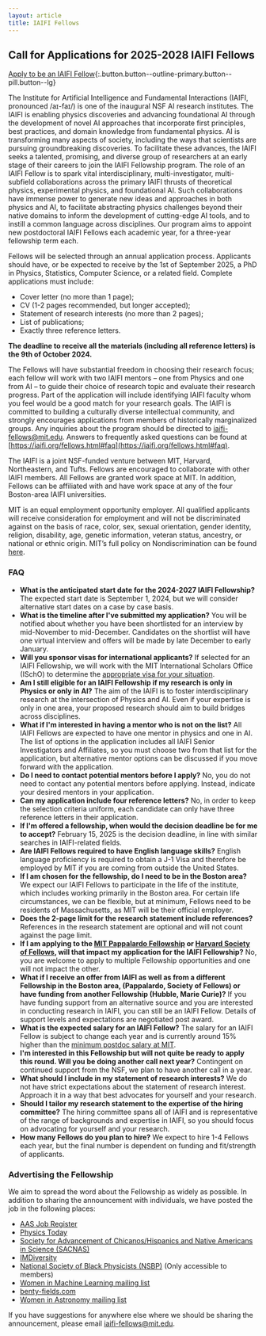 ```yaml
---
layout: article
title: IAIFI Fellows
---
```



## Call for Applications for 2025-2028 IAIFI Fellows

<!---
**Applications are now closed for the fourth round of the IAIFI Fellowship search. [Join our mailing list](http://mailman.mit.edu/mailman/listinfo/iaifi-news) to stay up to date on future postings.**
{:.info}
--->

[Apply to be an IAIFI Fellow](https://academicjobsonline.org/ajo/jobs/27839){:.button.button--outline-primary.button--pill.button--lg} 

The Institute for Artificial Intelligence and Fundamental Interactions (IAIFI, pronounced /aɪ-faɪ/) is one of the inaugural NSF AI research institutes. The IAIFI is enabling physics discoveries and advancing foundational AI through the development of novel AI approaches that incorporate first principles, best practices, and domain knowledge from fundamental physics. AI is transforming many aspects of society, including the ways that scientists are pursuing groundbreaking discoveries.
To facilitate these advances, the IAIFI seeks a talented, promising, and diverse group of researchers at an early stage of their careers to join the IAIFI Fellowship program. The role of an IAIFI Fellow is to spark vital interdisciplinary, multi-investigator, multi-subfield collaborations across the primary IAIFI thrusts of theoretical physics, experimental physics, and foundational AI. Such collaborations have immense power to generate new ideas and approaches in both physics and AI, to facilitate abstracting physics challenges beyond their native domains to inform the development of cutting-edge AI tools, and to instill a common language across disciplines. Our program aims to appoint new postdoctoral IAIFI Fellows each academic year, for a three-year fellowship term each.

Fellows will be selected through an annual application process. Applicants should have, or be expected to receive by the 1st of September 2025, a PhD in Physics, Statistics, Computer Science, or a related field. Complete applications must include:

* Cover letter (no more than 1 page);
* CV (1-2 pages recommended, but longer accepted);
* Statement of research interests (no more than 2 pages);
* List of publications;
* Exactly three reference letters.

**The deadline to receive all the materials (including all reference letters) is the 9th of October 2024.**

The Fellows will have substantial freedom in choosing their research focus; each fellow will work with two IAIFI mentors – one from Physics and one from AI – to guide their choice of research topic and evaluate their research progress. Part of the application will include identifying IAIFI faculty whom you feel would be a good match for your research goals. The IAIFI is committed to building a culturally diverse intellectual community, and strongly encourages applications from members of historically marginalized groups. Any inquiries about the program should be directed to [iaifi-fellows@mit.edu](mailto:iaifi-fellows@mit.edu). Answers to frequently asked questions can be found at [https://iaifi.org/fellows.html#faq](https://iaifi.org/fellows.html#faq).

The IAIFI is a joint NSF-funded venture between MIT, Harvard, Northeastern, and Tufts. Fellows are encouraged to collaborate with other IAIFI members. All Fellows are granted work space at MIT. In addition, Fellows can be affiliated with and have work space at any of the four Boston-area IAIFI universities.

MIT is an equal employment opportunity employer. All qualified applicants will receive consideration for employment and will not be discriminated against on the basis of race, color, sex, sexual orientation, gender identity, religion, disability, age, genetic information, veteran status, ancestry, or national or ethnic origin. MIT’s full policy on Nondiscrimination can be found [here](https://policies.mit.edu/policies-procedures/90-relations-and-responsibilities-within-mit-community/92-nondiscrimination).

### FAQ

*  **What is the anticipated start date for the 2024-2027 IAIFI Fellowship?**  The expected start date is September 1, 2024, but we will consider alternative start dates on a case by case basis.
*  **What is the timeline after I've submitted my application?** You will be notified about whether you have been shortlisted for an interview by mid-November to mid-December. Candidates on the shortlist will have one virtual interview and offers will be made by late December to early January. 
*  **Will you sponsor visas for international applicants?**  If selected for an IAIFI Fellowship, we will work with the MIT International Scholars Office (ISchO) to determine the [appropriate visa for your situation](http://web.mit.edu/scholars/administrators/sponsorshippolicy.html#visaspon).
*  **Am I still eligible for an IAIFI Fellowship if my research is only in Physics or only in AI?**  The aim of the IAIFI is to foster interdisciplinary research at the intersection of Physics and AI.  Even if your expertise is only in one area, your proposed research should aim to build bridges across disciplines.
*  **What if I'm interested in having a mentor who is not on the list?** All IAIFI Fellows are expected to have one mentor in physics and one in AI. The list of options in the application includes all IAIFI Senior Investigators and Affiliates, so you must choose two from that list for the application, but alternative mentor options can be discussed if you move forward with the application. 
*  **Do I need to contact potential mentors before I apply?** No, you do not need to contact any potential mentors before applying. Instead, indicate your desired mentors in your application.
*  **Can my application include four reference letters?**  No, in order to keep the selection criteria uniform, each candidate can only have three reference letters in their application.
*  **If I'm offered a fellowship, when would the decision deadline be for me to accept?** February 15, 2025 is the decision deadline, in line with similar searches in IAIFI-related fields. 
*  **Are IAIFI Fellows required to have English language skills?** English language proficiency is required to obtain a J-1 Visa and therefore be employed by MIT if you are coming from outside the United States.
*  **If I am chosen for the fellowship, do I need to be in the Boston area?** We expect our IAIFI Fellows to participate in the life of the institute, which includes working primarily in the Boston area. For certain life circumstances, we can be flexible, but at minimum, Fellows need to be residents of Massachusetts, as MIT will be their official employer.
*  **Does the 2-page limit for the research statement include references?** References in the research statement are optional and will not count against the page limit. 
*  **If I am applying to the [MIT Pappalardo Fellowship](https://physics.mit.edu/research/pappalardo-fellowships-in-physics/competition/) or [Harvard Society of Fellows](https://socfell.fas.harvard.edu), will that impact my application for the IAIFI Fellowship?** No, you are welcome to apply to multiple Fellowship opportunities and one will not impact the other. 
*  **What if I receive an offer from IAIFI as well as from a different Fellowship in the Boston area, (Pappalardo, Society of Fellows) or have funding from another Fellowship (Hubble, Marie Curie)?** If you have funding support from an alternative source and you are interested in conducting research in IAIFI, you can still be an IAIFI Fellow. Details of support levels and expectations are negotiated post award.
*  **What is the expected salary for an IAIFI Fellow?** The salary for an IAIFI Fellow is subject to change each year and is currently around 15% higher than the [minimum postdoc salary at MIT](https://postdocs.mit.edu/about/vice-president-research-statement-salary-and-benefits). 
*  **I'm interested in this Fellowship but will not quite be ready to apply this round. Will you be doing another call next year?** Contingent on continued support from the NSF, we plan to have another call in a year.
*  **What should I include in my statement of research interests?** We do not have strict expectations about the statement of research interest. Approach it in a way that best advocates for yourself and your research. 
*  **Should I tailor my research statement to the expertise of the hiring committee?** The hiring committee spans all of IAIFI and is representative of the range of backgrounds and expertise in IAIFI, so you should focus on advocating for yourself and your research. 
* **How many Fellows do you plan to hire?** We expect to hire 1-4 Fellows each year, but the final number is dependent on funding and fit/strength of applicants.

### Advertising the Fellowship
We aim to spread the word about the Fellowship as widely as possible. In addition to sharing the announcement with individuals, we have posted the job in the following places:
*  [AAS Job Register](https://jobregister.aas.org/ad/60ea22fb)
*  [Physics Today](https://jobs.physicstoday.org/jobs/15247761/iaifi-fellow)
*  [Society for Advancement of Chicanos/Hispanics and Native Americans in Science (SACNAS)](https://careercenter.sacnas.org/job/iaifi-fellow/58147767/)
*  [IMDiversity](https://jobs.imdiversity.com/career/90826)
*  [National Society of Black Physicists (NSBP)](https://nsbp.org/networking/apply_now.aspx?view=1&id=669773) (Only accessible to members)
*  [Women in Machine Learning mailing list](https://groups.google.com/forum/#!forum/women-in-machine-learning)
*  [benty-fields.com](https://www.benty-fields.com/job_details?job_id=15745&page=1&app_order=&post_order=descending&search_term=)
*  [Women in Astronomy mailing list](https://jobregister.aas.org/ad/b6a19365)

If you have suggestions for anywhere else where we should be sharing the announcement, please email [iaifi-fellows@mit.edu](mailto:iaifi-fellows@mit.edu).
 
<!---
### Call for Applications

[2021-2024 IAIFI Fellowship Program on AcademicJobsOnline](https://academicjobsonline.org/ajo/jobs/16695)
{:.info}

Of critical importance to the IAIFI vision is our IAIFI Fellows program, which aims to recruit and train the most talented, promising, and diverse group of researchers at an early stage of their careers. These Fellows will spark vital interdisciplinary, multi-investigator, multi-subfield collaborations. Such collaborations have immense power to generate new ideas and approaches, to facilitate abstracting physics challenges beyond their native domains, and to instill a common language across disciplines.  Our program aims to appoint three new postdoctoral IAIFI Fellows each academic year, for a three-year fellowship term each.

Fellows will be selected through an [annual application process](https://academicjobsonline.org/ajo/jobs/16695).  Applicants should have, or be expected to receive by the 1st of September 2021, a PhD in Physics, Statistics, Computer Science, or a related field.  Complete applications must include:

* Cover letter (no more than 1 page);
* CV (1-2 pages recommended, but longer accepted);
* Statement of research interests (no more than 2 pages);
* List of publications;
* Exactly three reference letters.
  
**The deadline to receive all the materials (including all reference letters) is the 20th of October 2020.**

  The Fellows will have substantial freedom in choosing their research focus; each fellow will be assigned two mentors – one from Physics and one from AI – to guide their choice of research topic and evaluate their research progress.  The IAIFI is committed to building a culturally diverse intellectual community, and strongly encourages applications from women and minorities.  Any inquiries about the program should be directed to <iaifi-fellows@mit.edu>.

The IAIFI is a joint NSF-funded venture between MIT, Harvard, Northeastern, and Tufts.  Fellows are encouraged to collaborate with other IAIFI members and can have affiliations with any or all of the participating universities.

### FAQ

*  *What is the anticipated start date for the 2021-2024 IAIFI Fellowship?*  The expected start date is September 1, 2021, but we will consider alternative start dates on a case by case basis.
*  *Will you sponsor visas for international applicants?*  If selected for an IAIFI Fellowship, we will work with the MIT International Scholars Office (ISchO) to determine the [appropriate visa for your situation](http://web.mit.edu/scholars/administrators/sponsorshippolicy.html#visaspon).
*  *Am I still eligible for an IAIFI Fellowship if my research is only in Physics or only in AI?*  The aim of the IAIFI is to foster interdisciplinary research at the intersection of Physics and AI.  Even if your expertise is only in one area, your proposed research should aim to build bridges across disciplines.
*  *Can my application include four reference letters?*  No, in order to keep the selection criteria uniform, each candidate can only have three reference letters in their application.

--->
